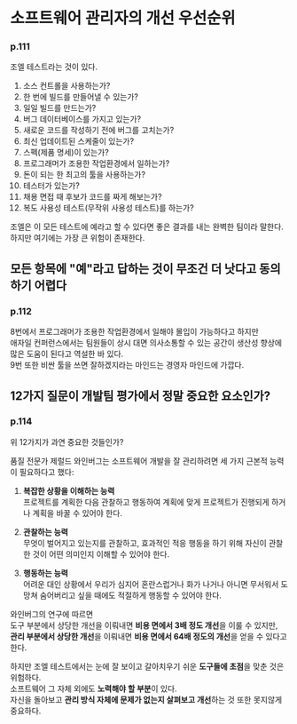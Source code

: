 # 소프트웨어 관리자의 개선 우선순위

### p.111
조엘 테스트라는 것이 있다.

1. 소스 컨트롤을 사용하는가?
2. 한 번에 빌드를 만들어낼 수 있는가?
3. 일일 빌드를 만드는가?
4. 버그 데이터베이스를 가지고 있는가?
5. 새로운 코드를 작성하기 전에 버그를 고치는가?
6. 최신 업데이트된 스케줄이 있는가?
7. 스펙(제품 명세)이 있는가?
8. 프로그래머가 조용한 작업환경에서 일하는가?
9. 돈이 되는 한 최고의 툴을 사용하는가?
10. 테스터가 있는가?
11. 채용 면접 때 후보가 코드를 짜게 해보는가?
12. 복도 사용성 테스트(무작위 사용성 테스트)를 하는가?

조엘은 이 모든 테스트에 예라고 할 수 있다면 좋은 결과를 내는 완벽한 팀이라 말한다.  
하지만 여기에는 가장 큰 위험이 존재한다.

## 모든 항목에 "예"라고 답하는 것이 무조건 더 낫다고 동의하기 어렵다

### p.112
8번에서 프로그래머가 조용한 작업환경에서 일해야 몰입이 가능하다고 하지만  
애자일 컨퍼런스에서는 팀원들이 상시 대면 의사소통할 수 있는 공간이 생산성 향상에 많은 도움이 된다고 역설한 바 있다.  
9번 또한 비싼 툴을 쓰면 잘하겠지라는 마인드는 경영자 마인드에 가깝다.

## 12가지 질문이 개발팀 평가에서 정말 중요한 요소인가?

### p.114
위 12가지가 과연 중요한 것들인가?

품질 전문가 제럴드 와인버그는 소프트웨어 개발을 잘 관리하려면 세 가지 근본적 능력이 필요하다고 했다:

1. **복잡한 상황을 이해하는 능력**  
   프로젝트를 계획한 다음 관찰하고 행동하여 계획에 맞게 프로젝트가 진행되게 하거나 계획을 바꿀 수 있어야 한다.

2. **관찰하는 능력**  
   무엇이 벌어지고 있는지를 관찰하고, 효과적인 적응 행동을 하기 위해 자신이 관찰한 것이 어떤 의미인지 이해할 수 있어야 한다.

3. **행동하는 능력**  
   어려운 대인 상황에서 우리가 심지어 혼란스럽거나 화가 나거나 아니면 무서워서 도망쳐 숨어버리고 싶을 때에도 적절하게 행동할 수 있어야 한다.

와인버그의 연구에 따르면  
도구 부분에서 상당한 개선을 이뤄내면 **비용 면에서 3배 정도 개선**을 이룰 수 있지만,  
**관리 부분에서 상당한 개선**을 이뤄내면 **비용 면에서 64배 정도의 개선**을 얻을 수 있다고 한다.

하지만 조엘 테스트에서는 눈에 잘 보이고 갈아치우기 쉬운 **도구들에 초점**을 맞춘 것은 위험하다.  
소프트웨어 그 자체 외에도 **노력해야 할 부분**이 있다.  
자신을 돌아보고 **관리 방식 자체에 문제가 없는지 살펴보고 개선**하는 것 또한 못지않게 중요하다.
